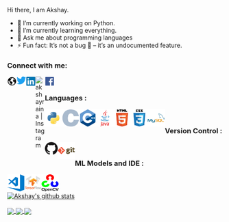   Hi there, I am Akshay.


- 🔭 I’m currently working on Python.
- 🌱 I’m currently learning everything.
- 💬 Ask me about programming languages
- ⚡ Fun fact: It’s not a bug 🐞 – it’s an undocumented feature.

### Connect with me:

[<img align="left" alt="akshayraina.000webhostapp.com" width="22px" src="https://github.com/ionic-team/ionicons/blob/master/src/svg/earth.svg" />](https://akshayraina.000webhostapp.com)
[<img align="left" alt="rainaakki | Twitter" width="22px" src="https://github.com/devicons/devicon/blob/master/icons/twitter/twitter-original.svg" />](https://twitter.com/rainaakki)
[<img align="left" alt="akshayraina | LinkedIn" width="22px" src="https://github.com/devicons/devicon/blob/master/icons/linkedin/linkedin-original.svg" />](https://www.linkedin.com/in/akshayraina393/)
[<img align="left" alt="akshayraina | Instagram" width="22px" src="https://cdn.jsdelivr.net/npm/simple-icons@v3/icons/instagram.svg" />](https://www.instagram.com/akshay_raina_/)
[<img align="left" alt="akshayraina | Facebook" width="22px" src="https://github.com/devicons/devicon/blob/master/icons/facebook/facebook-original.svg" />](https://www.facebook.com/akshay.raina.96)
<br />

### Languages :

<img align="left" alt="Python" width="40px" src="https://raw.githubusercontent.com/github/explore/78df643247d429f6cc873026c0622819ad797942/topics/python/python.png" />
<img align="left" alt="C" width="40px" src="https://github.com/devicons/devicon/blob/master/icons/c/c-original.svg" />
<img align="left" alt="C++" width="40px" src="https://raw.githubusercontent.com/github/explore/78df643247d429f6cc873026c0622819ad797942/topics/cpp/cpp.png" />
<img align="left" alt="Java" width="40px" src="https://github.com/devicons/devicon/blob/master/icons/java/java-original-wordmark.svg" />
<img align="left" alt="HTML5" width="40px" src="https://raw.githubusercontent.com/github/explore/80688e429a7d4ef2fca1e82350fe8e3517d3494d/topics/html/html.png" />
<img align="left" alt="CSS3" width="40px" src="https://raw.githubusercontent.com/github/explore/80688e429a7d4ef2fca1e82350fe8e3517d3494d/topics/css/css.png" />
<img align="left" alt="MySQL" width="40px" src="https://github.com/devicons/devicon/blob/master/icons/mysql/mysql-original-wordmark.svg" />
<br />

### Version Control :

<img align="left" alt="GitHub" width="30px" src="https://raw.githubusercontent.com/github/explore/78df643247d429f6cc873026c0622819ad797942/topics/github/github.png" />
<img align="left" alt="Git" width="40px" src="https://raw.githubusercontent.com/github/explore/80688e429a7d4ef2fca1e82350fe8e3517d3494d/topics/git/git.png" />
<br />

### ML Models and IDE :

<img align="left" alt="Visual Studio Code" width="40px" src="https://raw.githubusercontent.com/github/explore/80688e429a7d4ef2fca1e82350fe8e3517d3494d/topics/visual-studio-code/visual-studio-code.png" />
<img align="left" alt="" width="40px" src="https://raw.githubusercontent.com/github/explore/80688e429a7d4ef2fca1e82350fe8e3517d3494d/topics/tensorflow/tensorflow.png" />
<img align="left" alt="" width="40px" src="https://raw.githubusercontent.com/github/explore/80688e429a7d4ef2fca1e82350fe8e3517d3494d/topics/opencv/opencv.png" />
<img align="left" alt="" width="40px" src="https://github.com/simple-icons/simple-icons/blob/develop/icons/anaconda.svg" />
<img align="left" alt="" width="40px" src="https://github.com/simple-icons/simple-icons/blob/develop/icons/jupyter.svg" />


###
<br />
<br />


<a href="https://github.com/akshayraina999/github-readme-stats">
  <img align="center" src="https://github-readme-stats.anuraghazra1.vercel.app/api?username=akshayraina999&show_icons=true&include_all_commits=true&theme=radical" alt="Akshay's github stats" />
</a>
<br />
<br />
<a href="https://github.com/akshayraina999/github-readme-stats">
  <!-- Change the `github-readme-stats.anuraghazra1.vercel.app` to `github-readme-stats.vercel.app`  -->
  <img align="center" src="https://github-readme-stats.vercel.app/api/top-langs/?username=akshayraina999&layout=compact&theme=radical" />
</a>

<a href="https://github.com/akshayraina999/github-readme-stats">
  <!-- Change the `github-readme-stats.anuraghazra1.vercel.app` to `github-readme-stats.vercel.app`  -->
  <img align="center" src="https://github-readme-stats.vercel.app/api/pin/?username=akshayraina999&repo=github-readme-stats&theme=radical" />
</a>    
<a href="https://github.com/akshayraina999/akshayraina999.github.io">
  <!-- Change the `github-readme-stats.anuraghazra1.vercel.app` to `github-readme-stats.vercel.app`  -->
  <img align="center" src="https://github-readme-stats.vercel.app/api/pin/?username=akshayraina999&repo=anuraghazra.github.io&theme=radical" />
</a>

